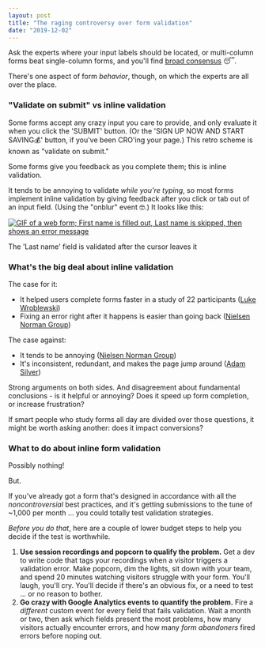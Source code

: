 ```yaml
---
layout: post
title: "The raging controversy over form validation"
date: "2019-12-02"
---
```


Ask the experts where your input labels should be located, or multi-column forms beat single-column forms, and you'll find [broad consensus](https://briandavidhall.com/can-we-all-just-agree-on-one-thing/) 😴.

There's one aspect of form _behavior_, though, on which the experts are all over the place.

### "Validate on submit" vs inline validation

Some forms accept any crazy input you care to provide, and only evaluate it when you click the 'SUBMIT' button. (Or the 'SIGN UP NOW AND START SAVING💰' button, if you've been CRO'ing your page.) This retro scheme is known as "validate on submit."

Some forms give you feedback as you complete them; this is inline validation.

It tends to be annoying to validate _while you're typing_, so most forms implement inline validation by giving feedback after you click or tab out of an input field. (Using the "onblur" event 🤓.) It looks like this:

[![GIF of a web form; First name is filled out, Last name is skipped, then shows an error message](/images/inline-validation-rihanna.gif)](https://briandavidhall.com/wp-content/uploads/2019/12/inline-validation-rihanna.gif)

The 'Last name' field is validated after the cursor leaves it

### What's the big deal about inline validation

The case for it:

- It helped users complete forms faster in a study of 22 participants ([Luke Wroblewski](https://alistapart.com/article/inline-validation-in-web-forms/))
- Fixing an error right after it happens is easier than going back ([Nielsen Norman Group](https://www.nngroup.com/articles/errors-forms-design-guidelines/))

The case against:

- It tends to be annoying ([Nielsen Norman Group](https://www.nngroup.com/articles/errors-forms-design-guidelines/))
- It's inconsistent, redundant, and makes the page jump around ([Adam Silver](https://adamsilver.io/articles/inline-validation-is-problematic/))

Strong arguments on both sides. And disagreement about fundamental conclusions - is it helpful or annoying? Does it speed up form completion, or increase frustration?

If smart people who study forms all day are divided over those questions, it might be worth asking another: does it impact conversions?

### What to do about inline form validation

Possibly nothing!

But.

If you've already got a form that's designed in accordance with all the _noncontroversial_ best practices, and it's getting submissions to the tune of ~1,000 per month ... you could totally test validation strategies.

_Before you do that_, here are a couple of lower budget steps to help you decide if the test is worthwhile.

1. **Use session recordings and popcorn to qualify the problem.** Get a dev to write code that tags your recordings when a visitor triggers a validation error. Make popcorn, dim the lights, sit down with your team, and spend 20 minutes watching visitors struggle with your form. You'll laugh, you'll cry. You'll decide if there's an obvious fix, or a need to test ... or no reason to bother.
2. **Go crazy with Google Analytics events to quantify the problem.** Fire a _different_ custom event for every field that fails validation. Wait a month or two, then ask which fields present the most problems, how many visitors actually encounter errors, and how many _form abandoners_ fired errors before noping out.
